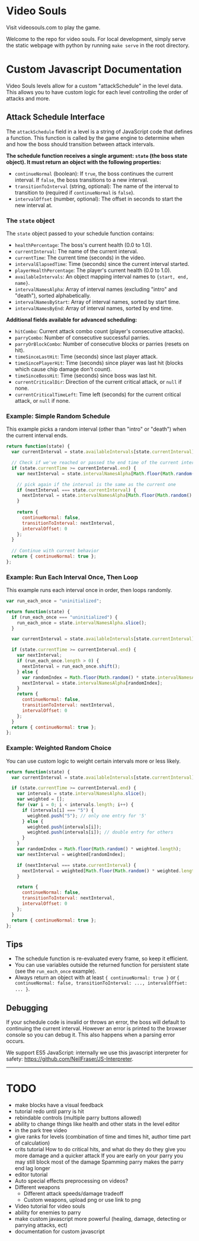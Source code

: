 # Video Souls

Visit videosouls.com to play the game.

Welcome to the repo for video souls. For local development, simply serve the static webpage with python by running `make serve` in the root directory.

# Custom Javascript Documentation

Video Souls levels allow for a custom "attackSchedule" in the level data. This allows you to have custom logic for each level controlling the order of attacks and more.

## Attack Schedule Interface

The `attackSchedule` field in a level is a string of JavaScript code that defines a function. This function is called by the game engine to determine when and how the boss should transition between attack intervals.

**The schedule function receives a single argument: `state` (the boss state object). It must return an object with the following properties:**

- `continueNormal` (boolean): If `true`, the boss continues the current interval. If `false`, the boss transitions to a new interval.
- `transitionToInterval` (string, optional): The name of the interval to transition to (required if `continueNormal` is `false`).
- `intervalOffset` (number, optional): The offset in seconds to start the new interval at.

### The `state` object

The `state` object passed to your schedule function contains:

- `healthPercentage`: The boss's current health (0.0 to 1.0).
- `currentInterval`: The name of the current interval.
- `currentTime`: The current time (seconds) in the video.
- `intervalElapsedTime`: Time (seconds) since the current interval started.
- `playerHealthPercentage`: The player's current health (0.0 to 1.0).
- `availableIntervals`: An object mapping interval names to `{start, end, name}`.
- `intervalNamesAlpha`: Array of interval names (excluding "intro" and "death"), sorted alphabetically.
- `intervalNamesByStart`: Array of interval names, sorted by start time.
- `intervalNamesByEnd`: Array of interval names, sorted by end time.

**Additional fields available for advanced scheduling:**

- `hitCombo`: Current attack combo count (player's consecutive attacks).
- `parryCombo`: Number of consecutive successful parries.
- `parryOrBlockCombo`: Number of consecutive blocks or parries (resets on hit).
- `timeSinceLastHit`: Time (seconds) since last player attack.
- `timeSincePlayerHit`: Time (seconds) since player was last hit (blocks which cause chip damage don't count). 
- `timeSinceBossHit`: Time (seconds) since boss was last hit.
- `currentCriticalDir`: Direction of the current critical attack, or `null` if none.
- `currentCriticalTimeLeft`: Time left (seconds) for the current critical attack, or `null` if none.

### Example: Simple Random Schedule

This example picks a random interval (other than "intro" or "death") when the current interval ends.

```js
return function(state) {
  var currentInterval = state.availableIntervals[state.currentInterval];

  // Check if we've reached or passed the end time of the current interval
  if (state.currentTime >= currentInterval.end) {
    var nextInterval = state.intervalNamesAlpha[Math.floor(Math.random() * state.intervalNamesAlpha.length)];

    // pick again if the interval is the same as the current one
    if (nextInterval === state.currentInterval) {
      nextInterval = state.intervalNamesAlpha[Math.floor(Math.random() * state.intervalNamesAlpha.length)];
    }
    
    return {
      continueNormal: false,
      transitionToInterval: nextInterval,
      intervalOffset: 0
    };
  }
  
  // Continue with current behavior
  return { continueNormal: true };
};
```

### Example: Run Each Interval Once, Then Loop

This example runs each interval once in order, then loops randomly.

```js
var run_each_once = "uninitialized";

return function(state) {
  if (run_each_once === "uninitialized") {
    run_each_once = state.intervalNamesAlpha.slice();
  }

  var currentInterval = state.availableIntervals[state.currentInterval];

  if (state.currentTime >= currentInterval.end) {
    var nextInterval;
    if (run_each_once.length > 0) {
      nextInterval = run_each_once.shift();
    } else {
      var randomIndex = Math.floor(Math.random() * state.intervalNamesAlpha.length);
      nextInterval = state.intervalNamesAlpha[randomIndex];
    }
    return {
      continueNormal: false,
      transitionToInterval: nextInterval,
      intervalOffset: 0
    };
  }
  return { continueNormal: true };
};
```

### Example: Weighted Random Choice

You can use custom logic to weight certain intervals more or less likely.

```js
return function(state) {
  var currentInterval = state.availableIntervals[state.currentInterval];

  if (state.currentTime >= currentInterval.end) {
    var intervals = state.intervalNamesAlpha.slice();
    var weighted = [];
    for (var i = 0; i < intervals.length; i++) {
      if (intervals[i] === "5") {
        weighted.push("5"); // only one entry for '5'
      } else {
        weighted.push(intervals[i]);
        weighted.push(intervals[i]); // double entry for others
      }
    }
    var randomIndex = Math.floor(Math.random() * weighted.length);
    var nextInterval = weighted[randomIndex];

    if (nextInterval === state.currentInterval) {
      nextInterval = weighted[Math.floor(Math.random() * weighted.length)];
    }

    return {
      continueNormal: false,
      transitionToInterval: nextInterval,
      intervalOffset: 0
    };
  }
  return { continueNormal: true };
};
```

## Tips

- The schedule function is re-evaluated every frame, so keep it efficient.
- You can use variables outside the returned function for persistent state (see the `run_each_once` example).
- Always return an object with at least `{ continueNormal: true }` or `{ continueNormal: false, transitionToInterval: ..., intervalOffset: ... }`.

## Debugging

If your schedule code is invalid or throws an error, the boss will default to continuing the current interval.
However an error is printed to the browser console so you can debug it. This also happens when a parsing error occurs.

We support  ES5 JavaScript: internally we use this javascript interpreter for safety: https://github.com/NeilFraser/JS-Interpreter.

---

# TODO

- make blocks have a visual feedback
- tutorial redo until parry is hit
- rebindable controls (multiple parry buttons allowed)
- ability to change things like health and other stats in the level editor
- in the park tree video
- give ranks for levels (combination of time and times hit, author time part of calculation)
- crits tutorial
  How to do critical hits, and what do they do
    they give you more damage and a quicker attack
  If you are early on your parry you may still block most of the damage
  Spamming parry makes the parry end lag longer
- editor tutorial
- Auto special effects preprocessing on videos?
- Different weapons
  - Different attack speeds/damage tradeoff
  - Custom weapons, upload png or use link to png
- Video tutorial for video souls
- ability for enemies to parry
- make custom javascript more powerful (healing, damage, detecting or parrying attacks, ect)
- documentation for custom javascript